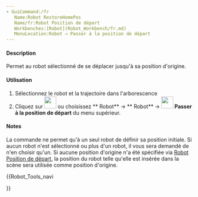 ```yaml
---
- GuiCommand:/fr
   Name:Robot RestoreHomePos
   Name/fr:Robot Position de départ
   Workbenches:[Robot](Robot_Workbench/fr.md)
   MenuLocation:Robot → Passer à la position de départ
---
```



</div>


<div class="mw-translate-fuzzy">

#### Description

Permet au robot sélectionné de se déplacer jusqu\'à sa position d\'origine.


</div>


<div class="mw-translate-fuzzy">

#### Utilisation

1.  Sélectionnez le robot et la trajectoire dans l\'arborescence
2.  Cliquez sur <img alt="" src=images/Robot_RestoreHomePos.png  style="width:32px;"> ou choisissez ** Robot** → ** Robot** → **<img src="images/Robot_RestoreHomePos.png" width=32px> Passer à la position de départ** du menu supérieur.


</div>


<div class="mw-translate-fuzzy">

#### Notes

La commande ne permet qu'à un seul robot de définir sa position initiale.
Si aucun robot n\'est sélectionné ou plus d\'un robot, il vous sera demandé de n\'en choisir qu\'un.
Si aucune position d\'origine n\'a été spécifiée via [Robot Position de départ](Robot_SetHomePos/fr.md), la position du robot telle qu\'elle est insérée dans la scène sera utilisée comme position d\'origine.


</div>


<div class="mw-translate-fuzzy">





</div>


{{Robot_Tools_navi

}}  
